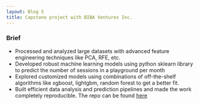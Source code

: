 ```yaml
---
layout: Blog 5
title: Capstone project with BIBA Ventures Inc.
---
```


### Brief

* Processed and analyzed large datasets with advanced feature engineering techniques like PCA, RFE, etc.
* Developed robust machine learning models using python sklearn library to predict the number of sessions in a playground per month
* Explored customized models using combinations of off-the-shelf algorithms like xgboost, lightgbm, random forest to get a better fit.
* Built efficient data analysis and prediction pipelines and made the work completely reproducible. The repo can be found [here](https://github.com/saurav193/capstone_BIBA)

